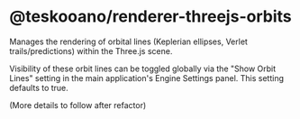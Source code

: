 # @teskooano/renderer-threejs-orbits

Manages the rendering of orbital lines (Keplerian ellipses, Verlet trails/predictions) within the Three.js scene.

Visibility of these orbit lines can be toggled globally via the "Show Orbit Lines" setting in the main application's Engine Settings panel. This setting defaults to true.

(More details to follow after refactor)
